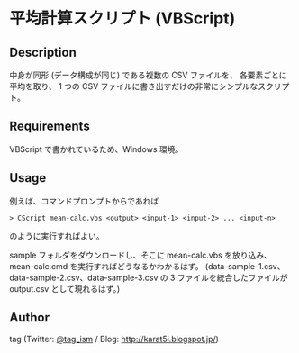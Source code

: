 # 平均計算スクリプト (VBScript)

## Description

中身が同形 (データ構成が同じ) である複数の CSV ファイルを、
各要素ごとに平均を取り、
1 つの CSV ファイルに書き出すだけの非常にシンプルなスクリプト。


## Requirements

VBScript で書かれているため、Windows 環境。


## Usage

例えば、コマンドプロンプトからであれば

    > CScript mean-calc.vbs <output> <input-1> <input-2> ... <input-n>

のように実行すればよい。

sample フォルダをダウンロードし、そこに mean-calc.vbs を放り込み、mean-calc.cmd を実行すればどうなるかわかるはず。 (data-sample-1.csv、data-sample-2.csv、data-sample-3.csv の 3 ファイルを統合したファイルが output.csv として現れるはず。)


## Author

tag (Twitter: [@tag_ism](https://twitter.com/tag_ism "tag (@tag_ism) | Twitter") / Blog: http://karat5i.blogspot.jp/)
